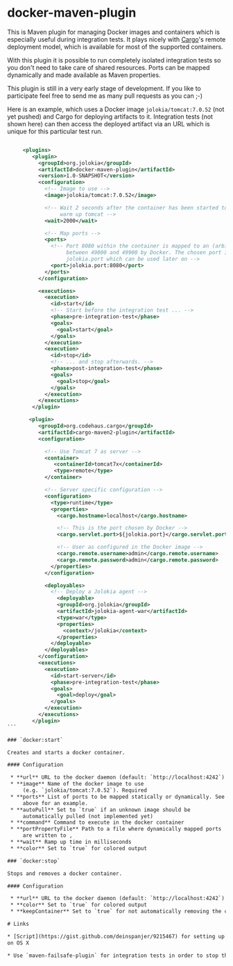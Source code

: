 # docker-maven-plugin

This is Maven plugin for managing Docker images and containers which
is especially useful during integration tests. It plays nicely with
[Cargo](http://cargo.codehaus.org/)'s remote deployment model, which
is available for most of the supported containers. 

With this plugin it is possible to run completely isolated integration
tests so you don't need to take care of shared resources. Ports can be
mapped dynamically and made available as Maven properties. 

This plugin is still in a very early stage of development. If you like to
participate feel free to send me as many pull requests as you can ;-)

Here is an example, which uses a Docker image `jolokia/tomcat:7.0.52`
(not yet pushed) and Cargo for deploying artifacts to it. Integration
tests (not shown here) can then access the deployed artifact via an
URL which is unique for this particular test run.

````xml

     <plugins>     
        <plugin>
          <groupId>org.jolokia</groupId>
          <artifactId>docker-maven-plugin</artifactId>
          <version>1.0-SNAPSHOT</version>
          <configuration>
            <!-- Image to use -->
            <image>jolokia/tomcat:7.0.52</image>

            <!-- Wait 2 seconds after the container has been started to
                 warm up tomcat -->
            <wait>2000</wait>

            <!-- Map ports -->
            <ports>
              <!-- Port 8080 within the container is mapped to an (arbitrary) free port
                   between 49000 and 49900 by Docker. The chosen port is stored in the Maven property
                   jolokia.port which can be used later on -->
              <port>jolokia.port:8080</port>
            </ports>
          </configuration>

          <executions>
            <execution>
              <id>start</id>
              <!-- Start before the integration test ... -->
              <phase>pre-integration-test</phase>
              <goals>
                <goal>start</goal>
              </goals>
            </execution>
            <execution>
              <id>stop</id>
              <!-- ... and stop afterwards. -->
              <phase>post-integration-test</phase>
              <goals>
                <goal>stop</goal>
              </goals>
            </execution>
          </executions>
        </plugin>

       <plugin>
          <groupId>org.codehaus.cargo</groupId>
          <artifactId>cargo-maven2-plugin</artifactId>
          <configuration>

            <!-- Use Tomcat 7 as server -->
            <container>
               <containerId>tomcat7x</containerId>
               <type>remote</type>
            </container>

            <!-- Server specific configuration -->
            <configuration>
              <type>runtime</type>
              <properties>
                <cargo.hostname>localhost</cargo.hostname>

                <!-- This is the port chosen by Docker -->
                <cargo.servlet.port>${jolokia.port}</cargo.servlet.port>

                <!-- User as configured in the Docker image -->
                <cargo.remote.username>admin</cargo.remote.username>
                <cargo.remote.password>admin</cargo.remote.password>
              </properties>
            </configuration>

            <deployables>
              <!-- Deploy a Jolokia agent -->
                <deployable>
                <groupId>org.jolokia</groupId>
                <artifactId>jolokia-agent-war</artifactId>
                <type>war</type>
                <properties>
                  <context>/jolokia</context>
                </properties>
              </deployable>
            </deployables>
          </configuration>
          <executions>
            <execution>
              <id>start-server</id>
              <phase>pre-integration-test</phase>
              <goals>
                <goal>deploy</goal>
              </goals>
            </execution>
          </executions>
        </plugin>
```

### `docker:start`

Creates and starts a docker container.

#### Configuration

 * **url** URL to the docker daemon (default: `http://localhost:4242`) 
 * **image** Name of the docker image to use
     (e.g. `jolokia/tomcat:7.0.52`). Required 
 * **ports** List of ports to be mapped statically or dynamically. See
     above for an example. 
 * **autoPull** Set to `true` if an unknown image should be
     automatically pulled (not implemented yet)
 * **command** Command to execute in the docker container
 * **portPropertyFile** Path to a file where dynamically mapped ports 
     are written to ,
 * **wait** Ramp up time in milliseconds
 * **color** Set to `true` for colored output

### `docker:stop`

Stops and removes a docker container. 

#### Configuration

 * **url** URL to the docker daemon (default: `http://localhost:4242`)
 * **color** Set to `true` for colored output
 * **keepContainer** Set to `true` for not automatically removing the container after stopping it.

# Links

* [Script](https://gist.github.com/deinspanjer/9215467) for setting up NAT forwarding rules when using [boot2docker](https://github.com/boot2docker/boot2docker)
on OS X

* Use `maven-failsafe-plugin` for integration tests in order to stop the docker container even when the tests are failing.

